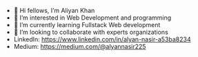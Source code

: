 - 👋 Hi fellows, I’m Aliyan Khan
- 👀 I’m interested in Web Development and programming
- 🌱 I’m currently learning Fullstack Web development
- 💞️ I’m looking to collaborate with experts organizations
-  LinkedIn: https://www.linkedin.com/in/alyan-nasir-a53ba8234
-    Medium: https://medium.com/@alyannasir225

<!---
Aliyan-12/Aliyan-12 is a ✨ special ✨ repository because its `README.md` (this file) appears on your GitHub profile.
You can click the Preview link to take a look at your changes.
--->
